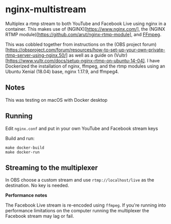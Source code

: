 # nginx-multistream

Multiplex a rtmp stream to both YouTube and Facebook Live using nginx in a container. This makes use of (NGINX)[https://www.nginx.com/], the (NGINX RTMP module)[https://github.com/arut/nginx-rtmp-module], and [FFmpeg](https://www.ffmpeg.org/).

This was cobbled together from instructions on the (OBS project forum)[https://obsproject.com/forum/resources/how-to-set-up-your-own-private-rtmp-server-using-nginx.50/] as well as a guide on (Vultr)[https://www.vultr.com/docs/setup-nginx-rtmp-on-ubuntu-14-04]. I have Dockerized the installation of nginx, ffmpeg, and the rtmp modules using an Ubuntu Xenial (18.04) base, nginx 1.17.9, and ffmpeg4.

## Notes

This was testing on macOS with Docker desktop

## Running

Edit `nginx.conf` and put in your own YouTube and Facebook stream keys

Build and run:

```
make docker-build
make docker-run
```

## Streaming to the multiplexer

In OBS choose a custom stream and use `rtmp://localhost/live` as the destination. No key is needed.

**Performance notes**

The Facebook Live stream is re-encoded using `ffmpeg`. If you're running into performance limitations on the computer running the multiplexer the Facebook stream may lag or fail.
